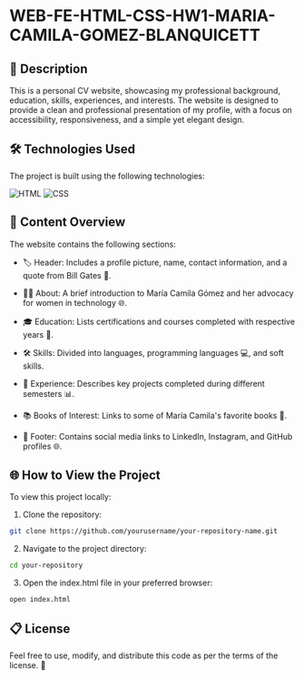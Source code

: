 # WEB-FE-HTML-CSS-HW1-MARIA-CAMILA-GOMEZ-BLANQUICETT

## 📄 Description
This is a personal CV website, showcasing my professional background, education, skills, experiences, and interests. The website is designed to provide a clean and professional presentation of my profile, with a focus on accessibility, responsiveness, and a simple yet elegant design.

## 🛠️ Technologies Used
The project is built using the following technologies:

![HTML](https://img.shields.io/badge/Html-20232A?style=for-the-badge&logo=html5&logoColor=orange&color=white)
![CSS](https://img.shields.io/badge/CSS-20232A?style=for-the-badge&logo=css3&logoColor=%233899e3&color=white)

## 📑 Content Overview
The website contains the following sections:

- 🏷️ Header:
Includes a profile picture, name, contact information, and a quote from Bill Gates 💬.

- 👩‍💻 About:
A brief introduction to María Camila Gómez and her advocacy for women in technology 🌐.

- 🎓 Education:
Lists certifications and courses completed with respective years 📅.

- 🛠️ Skills:
Divided into languages, programming languages 💻, and soft skills.

- 💼 Experience:
Describes key projects completed during different semesters 📊.

- 📚 Books of Interest:
Links to some of María Camila's favorite books 📖.

- 🔗 Footer:
Contains social media links to LinkedIn, Instagram, and GitHub profiles 🌐.

## 🌐 How to View the Project
To view this project locally:

1. Clone the repository:

```bash
git clone https://github.com/yourusername/your-repository-name.git
```

2. Navigate to the project directory:

```bash
cd your-repository
```

3. Open the index.html file in your preferred browser:

```bash
open index.html
```


## 📋 License
Feel free to use, modify, and distribute this code as per the terms of the license. 👀
